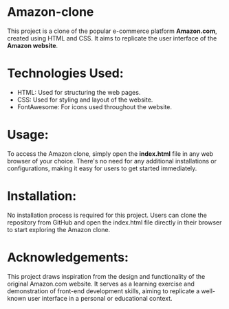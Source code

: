 # Amazon-clone
This project is a clone of the popular e-commerce platform **Amazon.com**, created using HTML and CSS. It aims to replicate the user interface of the **Amazon website**.


# Technologies Used:
<ul>
  <li>HTML: Used for structuring the web pages.</li>
  <li>CSS: Used for styling and layout of the website.</li>
  <li>FontAwesome: For icons used throughout the website.</li>
 </ul>

# Usage:
To access the Amazon clone, simply open the **index.html** file in any web browser of your choice. There's no need for any additional installations or configurations, making it easy for users to get started immediately.


# Installation:
No installation process is required for this project. Users can clone the repository from GitHub and open the index.html file directly in their browser to start exploring the Amazon clone.


# Acknowledgements:
This project draws inspiration from the design and functionality of the original Amazon.com website. It serves as a learning exercise and demonstration of front-end development skills, aiming to replicate a well-known user interface in a personal or educational context.
